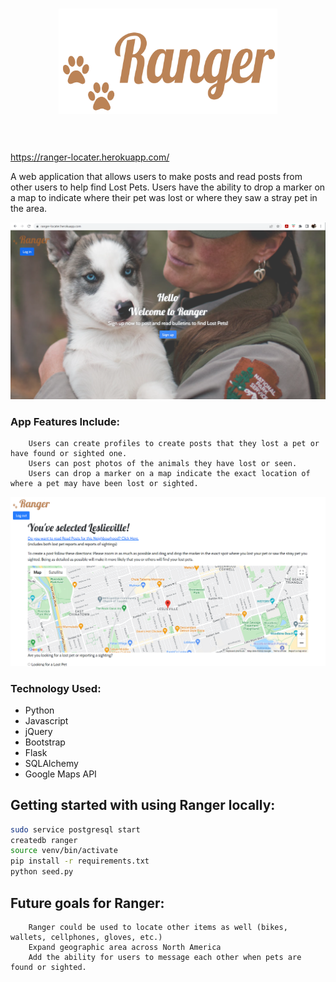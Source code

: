 <h1 align="center">
    <img width="350" src="https://github.com/kristenfoshay/First_Capstone_Project/blob/main/static/images/ranger-logo-with-text.PNG#gh-light-mode-only" alt="Ranger">
    <br>
    <br>
</h1>

https://ranger-locater.herokuapp.com/

A web application that allows users to make posts and read posts from other users to help find Lost Pets. Users have the ability to drop a marker on a map to indicate where their pet was lost or where they saw a stray pet in the area. 

![Ranger screenshot](https://github.com/kristenfoshay/First_Capstone_Project/blob/main/static/images/ranger-screencapture.PNG)


### App Features Include:

        Users can create profiles to create posts that they lost a pet or have found or sighted one.
        Users can post photos of the animals they have lost or seen.
        Users can drop a marker on a map indicate the exact location of where a pet may have been lost or sighted.
        
 ![Ranger screenshot](https://github.com/kristenfoshay/First_Capstone_Project/blob/main/static/images/ranger-post-creation-screenshot.PNG)   

### Technology Used:

* Python
* Javascript
* jQuery
* Bootstrap
* Flask
* SQLAlchemy
* Google Maps API

## Getting started with using Ranger locally:

```bash
sudo service postgresql start
createdb ranger
source venv/bin/activate
pip install -r requirements.txt
python seed.py
```

## Future goals for Ranger:

        Ranger could be used to locate other items as well (bikes, wallets, cellphones, gloves, etc.)
        Expand geographic area across North America
        Add the ability for users to message each other when pets are found or sighted. 




